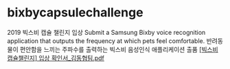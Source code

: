 # bixbycapsulechallenge
2019 빅스비 캡슐 챌린지 입상
Submit a Samsung Bixby voice recognition application that outputs the frequency at which pets feel comfortable.
반려동물이 편안함을 느끼는 주파수를 출력하는 빅스비 음성인식 애플리케이션 출품 
[[빅스비캡슐챌린지] 입상 확인서_김동협팀.pdf](https://github.com/KimDongHyub/bixbycapsulechallenge/files/7948133/_.pdf)
